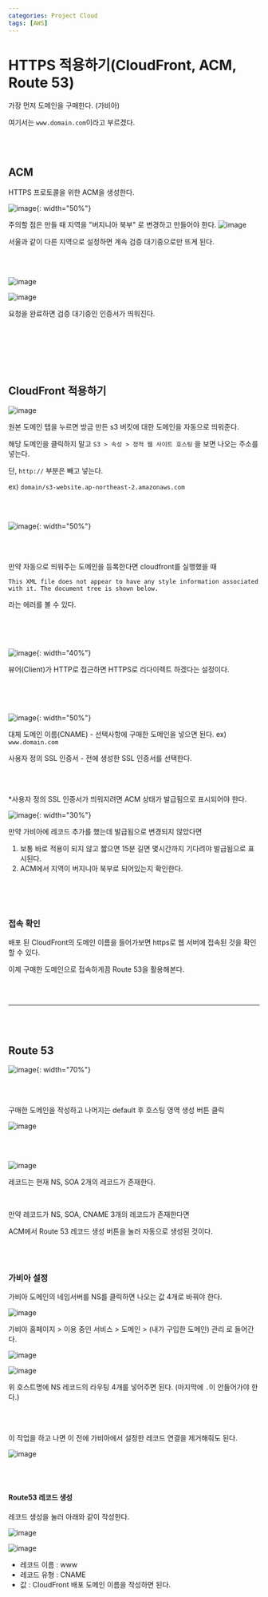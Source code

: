 ```yaml
---
categories: Project Cloud
tags: [AWS]
---
```


# HTTPS 적용하기(CloudFront, ACM, Route 53)

가장 먼저 도메인을 구매한다. (가비아)

여기서는 `www.domain.com`이라고 부르겠다.

<br><br>

## ACM
HTTPS 프로토콜을 위한 ACM을 생성한다. 

![image](https://github.com/haedal-uni/haedal-uni.github.io/assets/74857364/242263dc-dd62-4e8a-9a9a-125a953f0b3f){: width="50%"}   

주의할 점은 만들 때 지역을 "버지니아 북부" 로 변경하고 만들어야 한다.
![image](https://github.com/haedal-uni/haedal-uni.github.io/assets/74857364/bac3d56e-bbbd-4407-a0c7-c86d518ab3be)

서울과 같이 다른 지역으로 설정하면 계속 검증 대기중으로만 뜨게 된다.

<br><br>

![image](https://github.com/haedal-uni/haedal-uni.github.io/assets/74857364/32bc265b-4c45-498e-9515-0988d5bcd190)

![image](https://github.com/haedal-uni/haedal-uni.github.io/assets/74857364/2ea19a5d-4731-4448-8376-d6962e6ca810)

요청을 완료하면 검증 대기중인 인증서가 띄워진다. 

<br><br><br><br><br>


## CloudFront 적용하기

![image](https://github.com/haedal-uni/haedal-uni.github.io/assets/74857364/d5fb099b-2f4c-41ab-9c5d-726b53e7f558)

원본 도메인 탭을 누르면 방금 만든 s3 버킷에 대한 도메인을 자동으로 띄워준다.      

해당 도메인을 클릭하지 말고 `S3 > 속성 > 정적 웹 사이트 호스팅` 을 보면 나오는 주소를 넣는다.

단, `http://` 부분은 빼고 넣는다. 

ex) `domain/s3-website.ap-northeast-2.amazonaws.com`  

<br><br>   

![image](https://github.com/haedal-uni/haedal-uni.github.io/assets/74857364/ead48711-cc15-4da0-ad21-48ad3f801033){: width="50%"}   

<br><br>

만약 자동으로 띄워주는 도메인을 등록한다면 cloudfront를 실행했을 때 

`This XML file does not appear to have any style information associated with it. The document tree is shown below.` 

라는 에러를 볼 수 있다.

<br><br><br>

![image](https://github.com/haedal-uni/haedal-uni.github.io/assets/74857364/64e1373f-8b88-4b5e-804b-e212b5e27262){: width="40%"}     

뷰어(Client)가 HTTP로 접근하면 HTTPS로 리다이렉트 하겠다는 설정이다.

<br><br><br>

![image](https://github.com/haedal-uni/haedal-uni.github.io/assets/74857364/eb261c5f-ee07-4bd4-bb5a-3ee4ad3d778b){: width="50%"}    

대체 도메인 이름(CNAME) - 선택사항에 구매한 도메인을 넣으면 된다. ex) `www.domain.com`     

사용자 정의 SSL 인증서 - 전에 생성한 SSL 인증서를 선택한다.      

<br><br>

*사용자 정의 SSL 인증서가 띄워지려면 ACM 상태가 발급됨으로 표시되어야 한다.                

![image](https://github.com/haedal-uni/haedal-uni.github.io/assets/74857364/893b0a76-8be3-4c2f-8fee-84e0fb76cfdd){: width="30%"} 

만약 가비아에 레코드 추가를 했는데 발급됨으로 변경되지 않았다면 

1. 보통 바로 적용이 되지 않고 짧으면 15분 길면 몇시간까지 기다려야 발급됨으로 표시된다.
2. ACM에서 지역이 버지니아 북부로 되어있는지 확인한다.

<br><br><br>

### 접속 확인
배포 된 CloudFront의 도메인 이름을 들어가보면 https로 웹 서버에 접속된 것을 확인 할 수 있다.

이제 구매한 도메인으로 접속하게끔 Route 53을 활용해본다.

<br><br>

---

<br><br>

## Route 53   
![image](https://github.com/haedal-uni/haedal-uni.github.io/assets/74857364/8394f204-ff10-4e64-8027-0766cee3bffc){: width="70%"}        

<br><br>

구매한 도메인을 작성하고 나머지는 default 후 호스팅 영역 생성 버튼 클릭

![image](https://github.com/haedal-uni/haedal-uni.github.io/assets/74857364/477a13d3-5ecb-4853-a028-a15c971dbc22)

<br><br>

![image](https://github.com/haedal-uni/haedal-uni.github.io/assets/74857364/61dcc039-2bad-4d86-9065-d76a4e70346f)

레코드는 현재 NS, SOA 2개의 레코드가 존재한다.   

<br>

만약 레코드가 NS, SOA, CNAME 3개의 레코드가 존재한다면 

ACM에서 Route 53 레코드 생성 버튼을 눌러 자동으로 생성된 것이다.     

<br><br>

### 가비아 설정
가비아 도메인의 네임서버를 NS를 클릭하면 나오는 값 4개로 바꿔야 한다.

![image](https://github.com/haedal-uni/haedal-uni.github.io/assets/74857364/d9f0a9cd-9fe1-4f27-8712-f71013e00b06)


가비아 홈페이지 > 이용 중인 서비스 > 도메인 > (내가 구입한 도메인) 관리 로 들어간다.

![image](https://github.com/haedal-uni/haedal-uni.github.io/assets/74857364/66033c66-b33f-4a9e-b667-2998fa73151e)

![image](https://github.com/haedal-uni/haedal-uni.github.io/assets/74857364/6b1e8cc1-e00c-4559-a5f6-778522a3b95d)

위 호스트명에 NS 레코드의 라우팅 4개를 넣어주면 된다. (마지막에 `.`이 안들어가야 한다.)   

<br><br>

이 작업을 하고 나면 이 전에 가비아에서 설정한 레코드 연결을 제거해줘도 된다.

![image](https://github.com/haedal-uni/haedal-uni.github.io/assets/74857364/634e4ce6-e4b7-4422-8d4b-cc0eeea86bce)

<br><br>

#### Route53 레코드 생성   
레코드 생성을 눌러 아래와 같이 작성한다.

![image](https://github.com/haedal-uni/haedal-uni.github.io/assets/74857364/09ea2054-4d85-4da2-9970-3a13eacd29d2)

![image](https://github.com/haedal-uni/haedal-uni.github.io/assets/74857364/9c0950d7-a13d-440b-81b1-c7080732a7f6)

- 레코드 이름 : www
- 레코드 유형 : CNAME
- 값 : CloudFront 배포 도메인 이름을 작성하면 된다.



